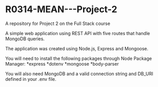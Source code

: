 # R0314-MEAN---Project-2
A repository for Project 2 on the Full Stack course

A simple web application using REST API with five routes that handle MongoDB queries.

The application was created using Node.js, Express and Mongoose.

You will need to install the following packages through Node Package Manager:
*express
*dotenv
*mongoose
*body-parser

You will also need MongoDB and a valid connection string and DB_URI defined in your .env file.

